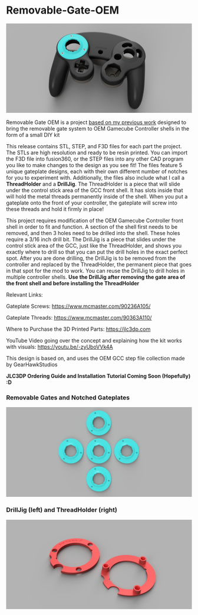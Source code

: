# Removable-Gate-OEM

![image](https://raw.githubusercontent.com/sean44104/Removable-Gate-OEM/main/Images/image1.PNG)

Removable Gate OEM is a project [based on my previous work](https://github.com/sean44104/Removable-Gate-GCC) designed to bring the removable gate system to OEM Gamecube Controller shells in the form of a small DIY kit

This release contains STL, STEP, and F3D files for each part the project. The STLs are high resolution and ready to be resin printed. You can import the F3D file into fusion360, or the STEP files into any other CAD program you like to make changes to the design as you see fit! The files feature 5 unique gateplate designs, each with their own different number of notches for you to experiment with. Additionally, the files also include what I call a **ThreadHolder** and a **DrillJig**. The ThreadHolder is a piece that will slide under the control stick area of the GCC front shell. It has slots inside that will hold the metal threads permanently inside of the shell. When you put a gateplate onto the front of your controller, the gateplate will screw into these threads and hold it firmly in place!

This project requires modification of the OEM Gamecube Controller front shell in order to fit and function. A section of the shell first needs to be removed, and then 3 holes need to be drilled into the shell. These holes require a 3/16 inch drill bit. The DrillJig is a piece that slides under the control stick area of the GCC, just like the ThreadHolder, and shows you exactly where to drill so that you can put the drill holes in the exact perfect spot. After you are done drilling, the DrillJig is to be removed from the controller and replaced by the ThreadHolder, the permanent piece that goes in that spot for the mod to work. You can reuse the DrillJig to drill holes in multiple controller shells. **Use the DrillJig after removing the gate area of the front shell and before installing the ThreadHolder**

Relevant Links:

Gateplate Screws: https://www.mcmaster.com/90236A105/

Gateplate Threads: https://www.mcmaster.com/90363A110/

Where to Purchase the 3D Printed Parts: https://jlc3dp.com

YouTube Video going over the concept and explaining how the kit works with visuals:
https://youtu.be/-zyUboVVk4A

This design is based on, and uses the OEM GCC step file collection made by GearHawkStudios

**JLC3DP Ordering Guide and Installation Tutorial Coming Soon (Hopefully) :D**

### Removable Gates and Notched Gateplates
![image](https://raw.githubusercontent.com/sean44104/Removable-Gate-OEM/main/Images/image2.png)

### DrillJig (left) and ThreadHolder (right)
![image](https://raw.githubusercontent.com/sean44104/Removable-Gate-OEM/main/Images/image3.png)